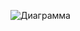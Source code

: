 ![Диаграмма](http://www.plantuml.com/plantuml/proxy?cache=no&src=https://raw.githubusercontent.com/TakhirovBizhan/amoMPO/refs/heads/main/MPO.puml)

